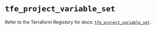 # `tfe_project_variable_set`

Refer to the Terraform Registory for docs: [`tfe_project_variable_set`](https://registry.terraform.io/providers/hashicorp/tfe/0.49.2/docs/resources/project_variable_set).

